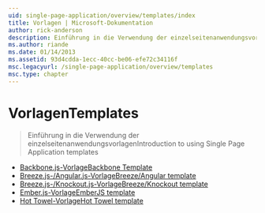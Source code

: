 ```yaml
---
uid: single-page-application/overview/templates/index
title: Vorlagen | Microsoft-Dokumentation
author: rick-anderson
description: Einführung in die Verwendung der einzelseitenanwendungsvorlagen
ms.author: riande
ms.date: 01/14/2013
ms.assetid: 93d4cdda-1ecc-40cc-be06-efe72c34116f
msc.legacyurl: /single-page-application/overview/templates
msc.type: chapter
---
```

<a name="templates"></a><span data-ttu-id="63362-103">Vorlagen</span><span class="sxs-lookup"><span data-stu-id="63362-103">Templates</span></span>
====================
> <span data-ttu-id="63362-104">Einführung in die Verwendung der einzelseitenanwendungsvorlagen</span><span class="sxs-lookup"><span data-stu-id="63362-104">Introduction to using Single Page Application templates</span></span>


- [<span data-ttu-id="63362-105">Backbone.js-Vorlage</span><span class="sxs-lookup"><span data-stu-id="63362-105">Backbone Template</span></span>](backbonejs-template.md)
- [<span data-ttu-id="63362-106">Breeze.js-/Angular.js-Vorlage</span><span class="sxs-lookup"><span data-stu-id="63362-106">Breeze/Angular template</span></span>](breezeangular-template.md)
- [<span data-ttu-id="63362-107">Breeze.js-/Knockout.js-Vorlage</span><span class="sxs-lookup"><span data-stu-id="63362-107">Breeze/Knockout template</span></span>](breezeknockout-template.md)
- [<span data-ttu-id="63362-108">Ember.js-Vorlage</span><span class="sxs-lookup"><span data-stu-id="63362-108">EmberJS template</span></span>](emberjs-template.md)
- [<span data-ttu-id="63362-109">Hot Towel-Vorlage</span><span class="sxs-lookup"><span data-stu-id="63362-109">Hot Towel template</span></span>](hottowel-template.md)
